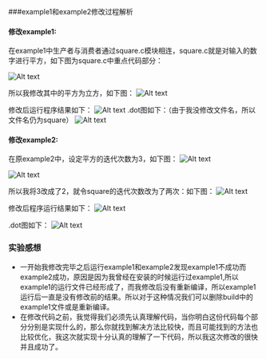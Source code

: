 ###example1和example2修改过程解析
#### 修改example1:
在example1中生产者与消费者通过square.c模块相连，square.c就是对输入的数字进行平方，如下图为square.c中重点代码部分：

![Alt text](./2W7H`V~EFMVGGTZZ~UA.png)


所以我修改其中的平方为立方，如下图：
![Alt text](./6EYNBRIW5U7~]{WG]ZSM.png)


修改后运行程序结果如下：
![Alt text](./N91IP8GT~ZQP{HM52MNY6_L.png)
.dot图如下：（由于我没修改文件名，所以文件名仍为square）
![Alt text](./HFTN~I@AY[I4W1B6HE0UYVK.png)


#### 修改example2:
在原example2中，设定平方的迭代次数为3，如下图：
![Alt text](./NBZWMZKEXE4HXK`@NW]F$S.png)


![Alt text](./DK3F0~@HMRI55Q4R${5590I.png)

所以我将3改成了2，就令square的迭代次数改为了两次：如下图：
![Alt text](./QZUG$WPI_9S}INADNCGP1.png)

修改后程序运行结果如下：
![Alt text](./]B0UADKC7HVV@NG$MAVCP.png)

.dot图如下：
![Alt text](./RT[4U`X69S0[OTTBX$GO.png)


### 实验感想
- 一开始我修改完毕之后运行example1和example2发现example1不成功而example2成功，原因是因为我曾经在安装的时候运行过example1,所以example1的运行文件已经形成了，而我修改后没有重新编译，所以example1运行后一直是没有修改前的结果。所以对于这种情况我们可以删除build中的example1文件或是重新编译。
- 在修改代码之前，我觉得我们必须先认真理解代码，当你明白这份代码每个部分分别是实现什么的，那么你就找到解决方法比较快，而且可能找到的方法也比较优化，我这次就实现十分认真的理解了一下代码，所以我这次修改的很快并且成功了。

